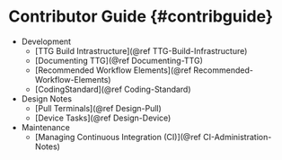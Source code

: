 # Contributor Guide {#contribguide}

* Development
  - [TTG Build Intrastructure](@ref TTG-Build-Infrastructure)
  - [Documenting TTG](@ref Documenting-TTG)
  - [Recommended Workflow Elements](@ref Recommended-Workflow-Elements)
  - [CodingStandard](@ref Coding-Standard)
* Design Notes
  - [Pull Terminals](@ref Design-Pull)
  - [Device Tasks](@ref Design-Device)
* Maintenance
  - [Managing Continuous Integration (CI)](@ref CI-Administration-Notes)
